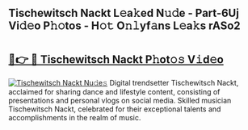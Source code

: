 ## Tischewitsch Nackt L𝚎a𝚔ed N𝚞𝚍e - Part-6Uj Vi𝚍𝚎o P𝚑𝚘tos - H𝚘𝚝 O𝚗𝚕yf𝚊ns L𝚎a𝚔s rASo2

# <h2><a href="http://kf8bjnd.oniu.top/?m=Tischewitsch+Nackt">🔗👉 🔴 Tischewitsch Nackt P𝚑ot𝚘𝚜 V𝚒d𝚎o</a></h2>

[![Tischewitsch Nackt Nu𝚍e𝚜](https://i.imgur.com/0qMVB7G.gif)](http://kf8bjnd.oniu.top/?m=Tischewitsch+Nackt)
Digital trendsetter Tischewitsch Nackt, acclaimed for sharing dance and lifestyle content, consisting of presentations and personal vlogs on social media. Skilled musician Tischewitsch Nackt, celebrated for their exceptional talents and accomplishments in the realm of music.  
